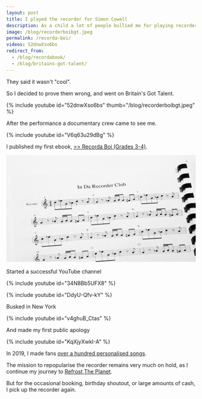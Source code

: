 ```yaml
---
layout: post
title: I played the recorder for Simon Cowell
description: As a child a lot of people bullied me for playing recorder
image: /blog/recorderboibgt.jpeg
permalink: /recorda-boi/
videos: 52dnwXso6bs
redirect_from:
  - /blog/recordabook/
  - /blog/britains-got-talent/
---
```


They said it wasn't "cool".

So I decided to prove them wrong, and went on Britain's Got Talent.

{% include youtube id="52dnwXso6bs" thumb="/blog/recorderboibgt.jpeg" %}

After the performance a documentary crew came to see me.

{% include youtube id="V6q63u29dBg" %}

I published my first ebook, <a href="/blog/RecordaBoiGradeBook.pdf">>> Recorda Boi (Grades 3-4)</a>.

![Recorda Boi](/blog/recordabook-2.jpg)

Started a successful YouTube channel

{% include youtube id="34N8Bb5UFX8" %}

{% include youtube id="DdyU-Qfv-kY" %}

Busked in New York

{% include youtube id="v4ghuB_Ctas" %}

And made my first public apology

{% include youtube id="KqXjyXwkI-A" %}

In 2019, I made fans [over a hundred personalised songs](https://www.instagram.com/stories/highlights/18029842834212127/).

The mission to repopularise the recorder remains very much on hold, as I continue my journey to [Refrost The Planet](/refrost).

But for the occasional booking, birthday shoutout, or large amounts of cash, I pick up the recorder again.
